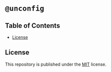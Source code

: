 # `@unconfig`

## Table of Contents

- [License](#license)

## License

This repository is published under the [MIT](LICENSE) license.
